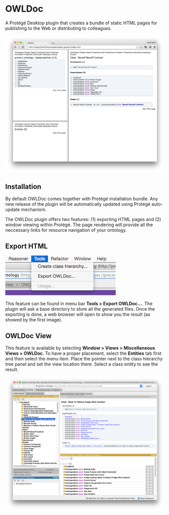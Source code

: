 OWLDoc
======

A Protégé Desktop plugin that creates a bundle of static HTML pages for publishing to the Web or distributing to colleagues.

<img src="https://raw.githubusercontent.com/protegeproject/github-wiki-resources/master/owldoc/README/owldoc-html-page.png" alt="HTML static pages created by OWLDoc" width="650px"/>

Installation
------------
By default OWLDoc comes together with Protégé installation bundle. Any new release of the plugin will be automatically updated using Protégé auto-update mechanism. 

The OWLDoc plugin offers two features: (1) exporting HTML pages and (2) window viewing within Protégé. The page rendering will provide all the neccessary links for resource navigation of your ontology.

Export HTML
-----------
<img src="https://raw.githubusercontent.com/protegeproject/github-wiki-resources/master/owldoc/README/owldoc-tool-menu.png" alt="OWLDoc menu item"/>

This feature can be found in menu bar **Tools > Export OWLDoc...**. The plugin will ask a base directory to store all the generated files. Once the exporting is done, a web browser will open to show you the result (as showed by the first image).

OWLDoc View
-----------
This feature is available by selecting **Window > Views > Miscellaneous Views > OWLDoc**. To have a proper placement, select the **Entities** tab first and then select the menu item. Place the pointer next to the class hierarchy tree panel and set the view location there. Select a class entity to see the result.

<img src="https://github.com/protegeproject/github-wiki-resources/blob/master/owldoc/README/owldoc-in-protege.png" alt="OWLDoc as view in Protege" width="650px"/>
